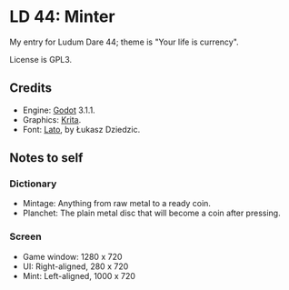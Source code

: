 # LD 44: Minter

My entry for Ludum Dare 44; theme is "Your life is currency".

License is GPL3.

<!-- Download executables from [the game's itch.io page](https://stackedboxes.itch.io/ld44-minter). -->

## Credits

* Engine: [Godot](http://godotengine.org) 3.1.1.
* Graphics: [Krita](https://krita.org).
* Font: [Lato](http://www.latofonts.com), by Łukasz Dziedzic.

## Notes to self

### Dictionary

* Mintage: Anything from raw metal to a ready coin.
* Planchet: The plain metal disc that will become a coin after pressing.

### Screen

* Game window: 1280 x 720
* UI: Right-aligned, 280 x 720
* Mint: Left-aligned, 1000 x 720
